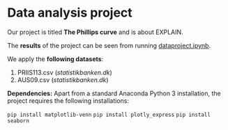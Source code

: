 # Data analysis project

Our project is titled **The Phillips curve** and is about EXPLAIN.

The **results** of the project can be seen from running [dataproject.ipynb](dataproject.ipynb).

We apply the **following datasets**:

1. PRIIS113.csv (*statistikbanken.dk*) 
1. AUS09.csv (*statistikbanken.dk*)

**Dependencies:** Apart from a standard Anaconda Python 3 installation, the project requires the following installations:

``pip install matplotlib-venn``
``pip install plotly_express``
``pip install seaborn``

